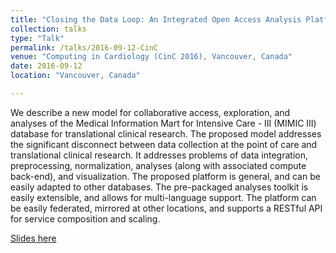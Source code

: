 ```yaml
---
title: "Closing the Data Loop: An Integrated Open Access Analysis Platform for the MIMIC Database"
collection: talks
type: "Talk"
permalink: /talks/2016-09-12-CinC
venue: "Computing in Cardiology (CinC 2016), Vancouver, Canada"
date: 2016-09-12
location: "Vancouver, Canada"

---
```


We describe a new model for collaborative access, exploration, and analyses of the Medical Information Mart for Intensive Care - III (MIMIC III) database for translational 
clinical research. The proposed model addresses the significant disconnect between data collection at the point of care and translational clinical research. It addresses 
problems of data integration, preprocessing, normalization, analyses (along with associated compute back-end), and visualization. The proposed platform is general, and can 
be easily adapted to other databases. The pre-packaged analyses toolkit is easily extensible, and allows for multi-language support. The platform can be easily federated, 
mirrored at other locations, and supports a RESTful API for service composition and scaling.

[Slides here](https://adibzaman.github.io/files/Talk_CinC_09_12_16.pptx)
